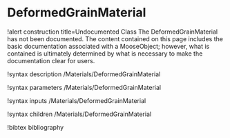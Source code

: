 <!-- MOOSE Documentation Stub: Remove this when content is added. -->

# DeformedGrainMaterial

!alert construction title=Undocumented Class
The DeformedGrainMaterial has not been documented. The content contained on this page
includes the basic documentation associated with a MooseObject; however, what is contained is
ultimately determined by what is necessary to make the documentation clear for users.

!syntax description /Materials/DeformedGrainMaterial

!syntax parameters /Materials/DeformedGrainMaterial

!syntax inputs /Materials/DeformedGrainMaterial

!syntax children /Materials/DeformedGrainMaterial

!bibtex bibliography
